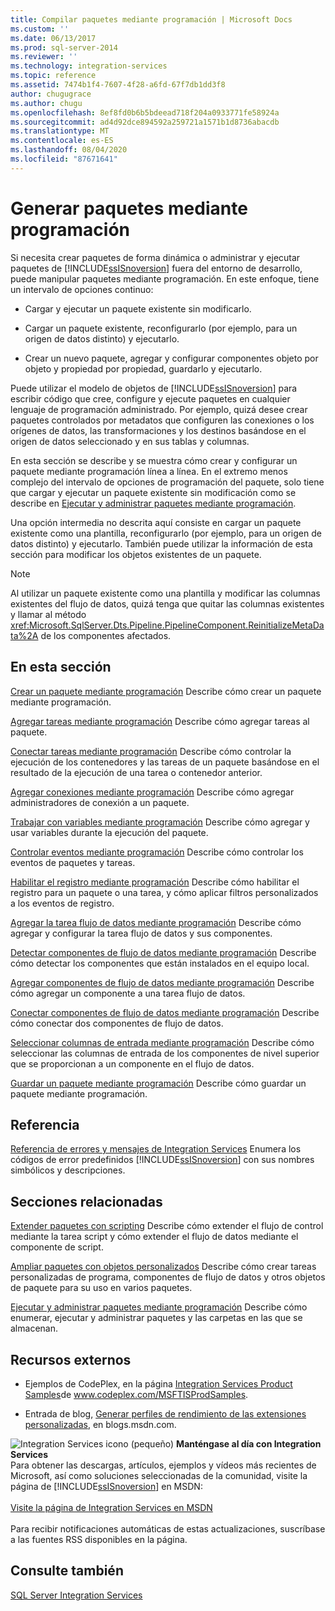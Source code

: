 ```yaml
---
title: Compilar paquetes mediante programación | Microsoft Docs
ms.custom: ''
ms.date: 06/13/2017
ms.prod: sql-server-2014
ms.reviewer: ''
ms.technology: integration-services
ms.topic: reference
ms.assetid: 7474b1f4-7607-4f28-a6fd-67f7db1dd3f8
author: chugugrace
ms.author: chugu
ms.openlocfilehash: 8ef8fd0b6b5bdeead718f204a0933771fe58924a
ms.sourcegitcommit: ad4d92dce894592a259721a1571b1d8736abacdb
ms.translationtype: MT
ms.contentlocale: es-ES
ms.lasthandoff: 08/04/2020
ms.locfileid: "87671641"
---
```

# <a name="building-packages-programmatically"></a>Generar paquetes mediante programación
  Si necesita crear paquetes de forma dinámica o administrar y ejecutar paquetes de [!INCLUDE[ssISnoversion](../../includes/ssisnoversion-md.md)] fuera del entorno de desarrollo, puede manipular paquetes mediante programación. En este enfoque, tiene un intervalo de opciones continuo:

-   Cargar y ejecutar un paquete existente sin modificarlo.

-   Cargar un paquete existente, reconfigurarlo (por ejemplo, para un origen de datos distinto) y ejecutarlo.

-   Crear un nuevo paquete, agregar y configurar componentes objeto por objeto y propiedad por propiedad, guardarlo y ejecutarlo.

 Puede utilizar el modelo de objetos de [!INCLUDE[ssISnoversion](../../includes/ssisnoversion-md.md)] para escribir código que cree, configure y ejecute paquetes en cualquier lenguaje de programación administrado. Por ejemplo, quizá desee crear paquetes controlados por metadatos que configuren las conexiones o los orígenes de datos, las transformaciones y los destinos basándose en el origen de datos seleccionado y en sus tablas y columnas.

 En esta sección se describe y se muestra cómo crear y configurar un paquete mediante programación línea a línea. En el extremo menos complejo del intervalo de opciones de programación del paquete, solo tiene que cargar y ejecutar un paquete existente sin modificación como se describe en [Ejecutar y administrar paquetes mediante programación](../run-manage-packages-programmatically/running-and-managing-packages-programmatically.md).

 Una opción intermedia no descrita aquí consiste en cargar un paquete existente como una plantilla, reconfigurarlo (por ejemplo, para un origen de datos distinto) y ejecutarlo. También puede utilizar la información de esta sección para modificar los objetos existentes de un paquete.

> [!NOTE]
>  Al utilizar un paquete existente como una plantilla y modificar las columnas existentes del flujo de datos, quizá tenga que quitar las columnas existentes y llamar al método <xref:Microsoft.SqlServer.Dts.Pipeline.PipelineComponent.ReinitializeMetaData%2A> de los componentes afectados.

## <a name="in-this-section"></a>En esta sección
 [Crear un paquete mediante programación](../building-packages-programmatically/creating-a-package-programmatically.md) Describe cómo crear un paquete mediante programación.

 [Agregar tareas mediante programación](../building-packages-programmatically/adding-tasks-programmatically.md) Describe cómo agregar tareas al paquete.

 [Conectar tareas mediante programación](../building-packages-programmatically/connecting-tasks-programmatically.md) Describe cómo controlar la ejecución de los contenedores y las tareas de un paquete basándose en el resultado de la ejecución de una tarea o contenedor anterior.

 [Agregar conexiones mediante programación](../building-packages-programmatically/adding-connections-programmatically.md) Describe cómo agregar administradores de conexión a un paquete.

 [Trabajar con variables mediante programación](../building-packages-programmatically/working-with-variables-programmatically.md) Describe cómo agregar y usar variables durante la ejecución del paquete.

 [Controlar eventos mediante programación](../building-packages-programmatically/handling-events-programmatically.md) Describe cómo controlar los eventos de paquetes y tareas.

 [Habilitar el registro mediante programación](../building-packages-programmatically/enabling-logging-programmatically.md) Describe cómo habilitar el registro para un paquete o una tarea, y cómo aplicar filtros personalizados a los eventos de registro.

 [Agregar la tarea flujo de datos mediante programación](../building-packages-programmatically/adding-the-data-flow-task-programmatically.md) Describe cómo agregar y configurar la tarea flujo de datos y sus componentes.

 [Detectar componentes de flujo de datos mediante programación](../building-packages-programmatically/discovering-data-flow-components-programmatically.md) Describe cómo detectar los componentes que están instalados en el equipo local.

 [Agregar componentes de flujo de datos mediante programación](../building-packages-programmatically/adding-data-flow-components-programmatically.md) Describe cómo agregar un componente a una tarea flujo de datos.

 [Conectar componentes de flujo de datos mediante programación](../building-packages-programmatically/connecting-data-flow-components-programmatically.md) Describe cómo conectar dos componentes de flujo de datos.

 [Seleccionar columnas de entrada mediante programación](../building-packages-programmatically/selecting-input-columns-programmatically.md) Describe cómo seleccionar las columnas de entrada de los componentes de nivel superior que se proporcionan a un componente en el flujo de datos.

 [Guardar un paquete mediante programación](../building-packages-programmatically/saving-a-package-programmatically.md) Describe cómo guardar un paquete mediante programación.

## <a name="reference"></a>Referencia
 [Referencia de errores y mensajes de Integration Services](../integration-services-error-and-message-reference.md) Enumera los códigos de error predefinidos [!INCLUDE[ssISnoversion](../../includes/ssisnoversion-md.md)] con sus nombres simbólicos y descripciones.

## <a name="related-sections"></a>Secciones relacionadas
 [Extender paquetes con scripting](../extending-packages-scripting/extending-packages-with-scripting.md) Describe cómo extender el flujo de control mediante la tarea script y cómo extender el flujo de datos mediante el componente de script.

 [Ampliar paquetes con objetos personalizados](../extending-packages-custom-objects/extending-packages-with-custom-objects.md) Describe cómo crear tareas personalizadas de programa, componentes de flujo de datos y otros objetos de paquete para su uso en varios paquetes.

 [Ejecutar y administrar paquetes mediante programación](../run-manage-packages-programmatically/running-and-managing-packages-programmatically.md) Describe cómo enumerar, ejecutar y administrar paquetes y las carpetas en las que se almacenan.

## <a name="external-resources"></a>Recursos externos

-   Ejemplos de CodePlex, en la página [Integration Services Product Samples](https://go.microsoft.com/fwlink/?LinkID=131204)de www.codeplex.com/MSFTISProdSamples.

-   Entrada de blog, [Generar perfiles de rendimiento de las extensiones personalizadas](https://go.microsoft.com/fwlink/?LinkId=238831), en blogs.msdn.com.

![Integration Services icono (pequeño)](../media/dts-16.gif "Icono de Integration Services (pequeño)")  **Manténgase al día con Integration Services**<br /> Para obtener las descargas, artículos, ejemplos y vídeos más recientes de Microsoft, así como soluciones seleccionadas de la comunidad, visite la página de [!INCLUDE[ssISnoversion](../../includes/ssisnoversion-md.md)] en MSDN:<br /><br /> [Visite la página de Integration Services en MSDN](https://go.microsoft.com/fwlink/?LinkId=136655)<br /><br /> Para recibir notificaciones automáticas de estas actualizaciones, suscríbase a las fuentes RSS disponibles en la página.

## <a name="see-also"></a>Consulte también
 [SQL Server Integration Services](../sql-server-integration-services.md)


